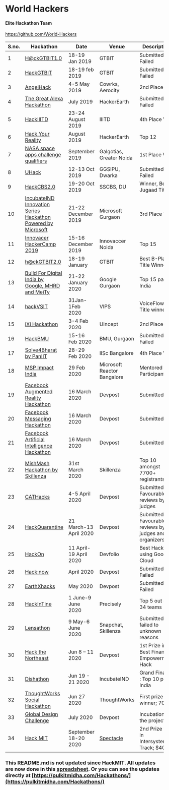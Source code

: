 # World Hackers 

#### Elite Hackathon Team

https://github.com/World-Hackers

| S.no. | Hackathon | Date | Venue | Description |
| - | - | - | - | - |
1| [H@ckGTBIT1.0](https://helloworldofficial.in/) | 18-19 Jan 2019 | GTBIT | Submitted, Failed |
2| [HackGTBIT](http://hackgtbit.iosd.tech/) | 18-19 feb 2019 | GTBIT | Submitted, Failed |
3| [AngelHack](https://angelhack.com/global-hackathon-series/) | 4-5 May 2019 | Cowrks, Aerocity | 2nd Place Win |
4| [The Great Alexa Hackathon](https://content.techgig.com/registrations-open-for-alexa-skills-hackathon-at-code-gladiators-2019/articleshow/68922361.cms) | July 2019 | HackerEarth | Submitted, Failed |
5| [HackIIITD](https://hackiiitd.tech/) | 23-24 August 2019 | IIITD | 4th Place Win |
6| [Hack Your Reality](https://hackyourreality.hackerearth.com/) | August 2019 | HackerEarth | Top 12 |
7| [NASA space apps challenge qualifiers](https://2019.spaceappschallenge.org/locations/new-delhi/) | September 2019 | Galgotias, Greater Noida | 1st Place Win |
8| [UHack](https://infoxpression.in/events/UHACK) | 12-13 Oct 2019 | GGSIPU, Dwarka | Submitted, Failed |
9| [HackCBS2.0](https://hackcbs.tech/) | 19-20 Oct 2019 | SSCBS, DU | Winner, Best Jugaad Title |
10| [IncubateIND Innovation Series Hackathon Powered by Microsoft](https://twitter.com/IncubateIND/status/1208667559144218624) | 21-22 December 2019 | Microsoft Gurgaon | 3rd Place Win |
11| [Innovacer HackerCamp 2019](https://twitter.com/innovaccer/status/1197567144738738176) | 15-16 December 2019 | Innovaccer Noida | Top 15 |
12| [h@ckGTBIT2.0](https://helloworldofficial.in/hack-gtbit-2.0) | 18-19 January | GTBIT | Best B-Plan Title Winners |
13| [Build For Digital India by Google, MHRD and MeiTy](https://events.withgoogle.com/buildfordigitalindia/bfdi-finalists/#content) | 21-22 January 2020 | Google Gurgaon | Top 15 pan India  |
14| [hackVSIT](https://2020.hack-vsit.tech/) | 31Jan-1Feb 2020 | VIPS | VoiceFlow Title winners |
15| [iXi Hackathon](https://ixi.uincept.com/hackathon) | 3-4 Feb 2020 | UIncept | 2nd Place Win |
16| [HackBMU](https://www.hackbmu.com/) | 15-16 Feb 2020 | BMU, Gurgaon | Submitted, Failed |
17| [Solve4Bharat by PanIIT](https://skillenza.com/challenge/solve4bharat-hackathon) | 28-29 Feb 2020 | IISc Bangalore | 4th Place Win |
18| [MSP Impact India](https://www.meetup.com/Microsoft-Reactor-Bangalore/events/268971913/) | 29 Feb 2020 | Microsoft Reactor Bangalore  | Mentored Participants |
19| [Facebook Augmented Reality Hackathon](https://fbar1.devpost.com/?ref_content=default&ref_feature=challenge&ref_medium=portfolio) | 16 March 2020 | Devpost | Submitted |
20| [Facebook Messaging Hackathon](https://fbmessaging1.devpost.com/?ref_content=default&ref_feature=challenge&ref_medium=portfolio) | 16 March 2020 | Devpost | Submitted |
21| [Facebook Artificial Intelligence Hackathon](https://fbai1.devpost.com/?ref_content=default&ref_feature=challenge&ref_medium=portfolio) | 16 March 2020 | Devpost | Submitted |
22| [MishMash Hackathon by Skillenza](https://skillenza.com/challenge/mishmash-hackathon-bangalore) | 31st March 2020 | Skillenza | Top 10 amongst 7700+ registrants |
23| [CATHacks](https://cathacks-online-hackathon.devpost.com/submissions) | 4-5 April 2020 | Devpost | Submitted - Favourable reviews by judges |
24| [HackQuarantine](https://hackquarantine.devpost.com/) | 21 March-13 April 2020 | Devpost | Submitted - Favourable reviews by judges and organizers |
25| [HackOn](https://hackon.devfolio.co/) | 11 April-19 April 2020 | Devfolio | Best Hack using Google Cloud |
26| [Hack:now](https://hack-now.devpost.com/) | April 2020 | Devpost | Submitted; Failed |
27| [EarthXhacks](https://earthxhack20.devpost.com/) | May 2020 | Devpost | Submitted; Failed |
28| [HackInTine](https://precisely.co.in/hackintine/) | 1 June-9 June 2020 | Precisely | Top 5 out of 34 teams |
29| [Lensathon](https://skillenza.com/challenge/snap-lensathon) | 9 May-6 June 2020 | Snapchat, Skillenza | Submitted: failed to unknown reasons |
30| [Hack the Northeast](https://htne.devpost.com/) | Jun 8 – 11 2020 | Devpost | 1st Prize in Best Financial Empowerment Hack |
31| [Dishathon](https://incubateind.com/dishathon2020/) | Jun 19 - 21 2020 | IncubateIND | Grand Finalist : Top 10 pan India |
32| [ThoughtWorks Social Hackathon](https://dare2compete.com/o/thoughtworks-the-social-hackathon-thoughtworks-technologies-111680) | Jun 27 2020 | ThoughtWorks | First prize winner; 700$ |
33| [Global Design Challenge](https://global-design-challenge.devpost.com/) | July 2020 | Devpost | Incubation for the project|
34| [Hack MIT](https://hackmit.org/) | September 18-20 2020 | [Spectacle](https://spectacle.hackmit.org/) | 2nd Prize win in Intersystems Track; $400 |

### This README.md is not updated since HackMIT.  All updates are now done in this [spreadsheet](https://docs.google.com/spreadsheets/d/1-cvS-r8_Xf9-CMedUa3BFR-2AulcdfCuzI8YswUR7hk/edit?usp=sharing). Or you can see the updates directly at [https://pulkitmidha.com/Hackathons/](https://pulkitmidha.com/Hackathons/)
